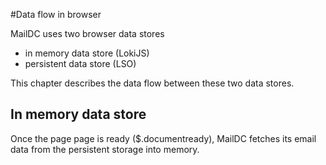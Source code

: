 #Data flow in browser

MailDC uses two browser data stores

 - in memory data store (LokiJS)
 - persistent data store (LSO)

This chapter describes the data flow between these two data stores.

## In memory data store ##



Once the page page is ready ($.documentready), MailDC fetches its email data from the persistent storage into memory.


